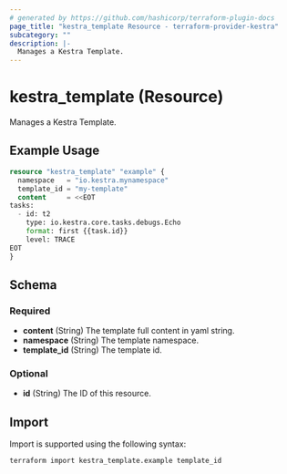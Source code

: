 ```yaml
---
# generated by https://github.com/hashicorp/terraform-plugin-docs
page_title: "kestra_template Resource - terraform-provider-kestra"
subcategory: ""
description: |-
  Manages a Kestra Template.
---
```


# kestra_template (Resource)

Manages a Kestra Template.

## Example Usage

```terraform
resource "kestra_template" "example" {
  namespace   = "io.kestra.mynamespace"
  template_id = "my-template"
  content     = <<EOT
tasks:
  - id: t2
    type: io.kestra.core.tasks.debugs.Echo
    format: first {{task.id}}
    level: TRACE
EOT
}
```

<!-- schema generated by tfplugindocs -->
## Schema

### Required

- **content** (String) The template full content in yaml string.
- **namespace** (String) The template namespace.
- **template_id** (String) The template id.

### Optional

- **id** (String) The ID of this resource.

## Import

Import is supported using the following syntax:

```shell
terraform import kestra_template.example template_id
```
